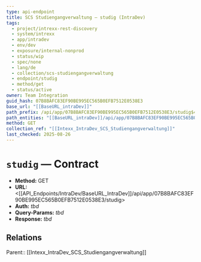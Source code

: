 ```yaml
---
type: api-endpoint
title: SCS Studiengangverwaltung — studig (IntraDev)
tags:
  - project/intrexx-rest-discovery
  - system/intrexx
  - app/intradev
  - env/dev
  - exposure/internal-nonprod
  - status/wip
  - spec/none
  - lang/de
  - collection/scs-studiengangverwaltung
  - endpoint/studig
  - method/get
  - status/active
owner: Team Integration
guid_hash: 07B8BAFC83EF90BE995EC565B0EFB7512E0538E3
base_url: "[[BaseURL_intraDev]]"
path_prefix: /api/app/07B8BAFC83EF90BE995EC565B0EFB7512E0538E3/studig$4
path_entities: "[[BaseURL_intraDev]]/api/app/07B8BAFC83EF90BE995EC565B0EFB7512E0538E3/studig"
method: GET
collection_ref: "[[Intexx_IntraDev_SCS_Studiengangverwaltung]]"
last_checked: 2025-08-26
---
```


# `studig` — Contract
- **Method:** GET  
- **URL:** <[[API_Endpoints/IntraDev/BaseURL_IntraDev]]/api/app/07B8BAFC83EF90BE995EC565B0EFB7512E0538E3/studig>  
- **Auth:** _tbd_  
- **Query-Params:** _tbd_  
- **Response:** _tbd_

## Relations
Parent:: [[Intexx_IntraDev_SCS_Studiengangverwaltung]]
